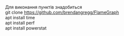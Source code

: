 Для виконання пунктів знадобиться <br/>
git clone https://github.com/brendangregg/FlameGraph <br/>
apt install time <br/>
apt install perf <br/>
apt install powerstat <br/>
